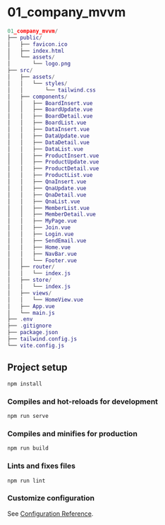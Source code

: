 # 01_company_mvvm

```lua
01_company_mvvm/
├── public/
│   ├── favicon.ico
│   ├── index.html
│   └── assets/
│       └── logo.png
├── src/
│   ├── assets/
│   │   └── styles/
│   │       └── tailwind.css
│   ├── components/
│   │   ├── BoardInsert.vue
│   │   ├── BoardUpdate.vue
│   │   ├── BoardDetail.vue
│   │   ├── BoardList.vue
│   │   ├── DataInsert.vue
│   │   ├── DataUpdate.vue
│   │   ├── DataDetail.vue
│   │   ├── DataList.vue
│   │   ├── ProductInsert.vue
│   │   ├── ProductUpdate.vue
│   │   ├── ProductDetail.vue
│   │   ├── ProductList.vue
│   │   ├── QnaInsert.vue
│   │   ├── QnaUpdate.vue
│   │   ├── QnaDetail.vue
│   │   ├── QnaList.vue
│   │   ├── MemberList.vue
│   │   ├── MemberDetail.vue
│   │   ├── MyPage.vue
│   │   ├── Join.vue
│   │   ├── Login.vue
│   │   ├── SendEmail.vue
│   │   ├── Home.vue
│   │   ├── NavBar.vue
│   │   └── Footer.vue
│   ├── router/
│   │   └── index.js
│   ├── store/
│   │   └── index.js
│   ├── views/
│   │   └── HomeView.vue
│   ├── App.vue
│   └── main.js
├── .env
├── .gitignore
├── package.json
├── tailwind.config.js
└── vite.config.js
```

## Project setup
```
npm install
```

### Compiles and hot-reloads for development
```
npm run serve
```

### Compiles and minifies for production
```
npm run build
```

### Lints and fixes files
```
npm run lint
```

### Customize configuration
See [Configuration Reference](https://cli.vuejs.org/config/).
